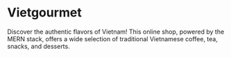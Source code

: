 # Vietgourmet
 Discover the authentic flavors of Vietnam! This online shop, powered by the MERN stack, offers a wide selection of traditional Vietnamese coffee, tea, snacks, and desserts.
